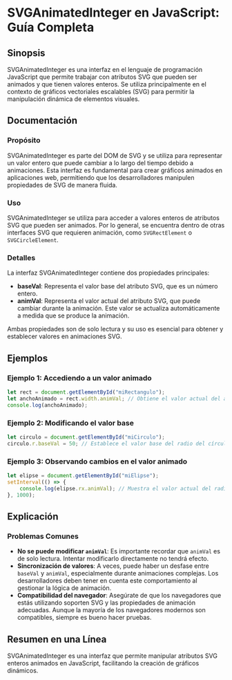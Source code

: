 <!--
Meta Description: # SVGAnimatedInteger en JavaScript: Guía Completa ## Sinopsis SVGAnimatedInteger es una interfaz en el lenguaje de programación JavaScript que permite...
Meta Keywords: que, svg, valor, del, svganimatedinteger
-->

# SVGAnimatedInteger en JavaScript: Guía Completa

## Sinopsis
SVGAnimatedInteger es una interfaz en el lenguaje de programación JavaScript que permite trabajar con atributos SVG que pueden ser animados y que tienen valores enteros. Se utiliza principalmente en el contexto de gráficos vectoriales escalables (SVG) para permitir la manipulación dinámica de elementos visuales.

## Documentación
### Propósito
SVGAnimatedInteger es parte del DOM de SVG y se utiliza para representar un valor entero que puede cambiar a lo largo del tiempo debido a animaciones. Esta interfaz es fundamental para crear gráficos animados en aplicaciones web, permitiendo que los desarrolladores manipulen propiedades de SVG de manera fluida.

### Uso
SVGAnimatedInteger se utiliza para acceder a valores enteros de atributos SVG que pueden ser animados. Por lo general, se encuentra dentro de otras interfaces SVG que requieren animación, como `SVGRectElement` o `SVGCircleElement`.

### Detalles
La interfaz SVGAnimatedInteger contiene dos propiedades principales:

- **baseVal**: Representa el valor base del atributo SVG, que es un número entero.
- **animVal**: Representa el valor actual del atributo SVG, que puede cambiar durante la animación. Este valor se actualiza automáticamente a medida que se produce la animación.

Ambas propiedades son de solo lectura y su uso es esencial para obtener y establecer valores en animaciones SVG.

## Ejemplos
### Ejemplo 1: Accediendo a un valor animado
```javascript
let rect = document.getElementById("miRectangulo");
let anchoAnimado = rect.width.animVal; // Obtiene el valor actual del ancho animado
console.log(anchoAnimado);
```

### Ejemplo 2: Modificando el valor base
```javascript
let circulo = document.getElementById("miCirculo");
circulo.r.baseVal = 50; // Establece el valor base del radio del círculo
```

### Ejemplo 3: Observando cambios en el valor animado
```javascript
let elipse = document.getElementById("miElipse");
setInterval(() => {
    console.log(elipse.rx.animVal); // Muestra el valor actual del radio x cada segundo
}, 1000);
```

## Explicación
### Problemas Comunes
- **No se puede modificar `animVal`**: Es importante recordar que `animVal` es de solo lectura. Intentar modificarlo directamente no tendrá efecto.
- **Sincronización de valores**: A veces, puede haber un desfase entre `baseVal` y `animVal`, especialmente durante animaciones complejas. Los desarrolladores deben tener en cuenta este comportamiento al gestionar la lógica de animación.
- **Compatibilidad del navegador**: Asegúrate de que los navegadores que estás utilizando soporten SVG y las propiedades de animación adecuadas. Aunque la mayoría de los navegadores modernos son compatibles, siempre es bueno hacer pruebas.

## Resumen en una Línea
SVGAnimatedInteger es una interfaz que permite manipular atributos SVG enteros animados en JavaScript, facilitando la creación de gráficos dinámicos.